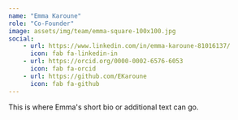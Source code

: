 ```yaml
---
name: "Emma Karoune"
role: "Co-Founder"
image: assets/img/team/emma-square-100x100.jpg
social:
    - url: https://www.linkedin.com/in/emma-karoune-81016137/
      icon: fab fa-linkedin-in
    - url: https://orcid.org/0000-0002-6576-6053
      icon: fab fa-orcid
    - url: https://github.com/EKaroune
      icon: fab fa-github
---
```

This is where Emma's short bio or additional text can go.